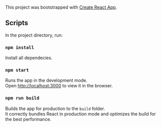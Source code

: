 This project was bootstrapped with [Create React App](https://github.com/facebook/create-react-app).

## Scripts

In the project directory, run:

### `npm install`

Install all dependecies.

### `npm start`

Runs the app in the development mode.<br>
Open [http://localhost:3000](http://localhost:3000) to view it in the browser.

### `npm run build`

Builds the app for production to the `build` folder.<br>
It correctly bundles React in production mode and optimizes the build for the best performance.


